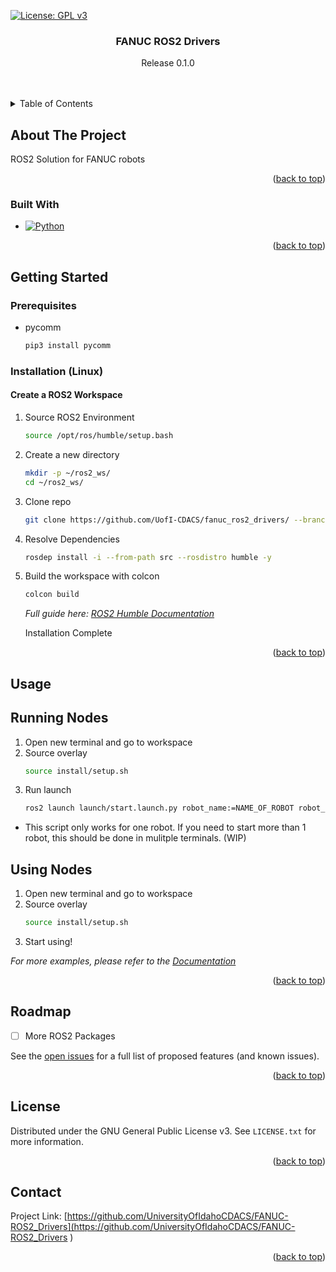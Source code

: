 <a name="readme-top"></a>
<!-- PROJECT SHIELDS -->
[![License: GPL v3](https://img.shields.io/badge/License-GPLv3-blue.svg)](https://www.gnu.org/licenses/gpl-3.0)

<!-- PROJECT LOGO -->
<!--
<br />
<div align="center">
  <a href="https://github.com/UniversityOfIdahoCDACS/FANUC-ROS2_Drivers">
    <img src="images/logo.png" alt="Logo TBD" width="80" height="80">
  </a>
-->
<h3 align="center">FANUC ROS2 Drivers</h3>

  <p align="center">
    Release 0.1.0
    <br />
    <!--
    <a href="https://github.com/UniversityOfIdahoCDACS/FANUC-ROS2_Drivers"><strong>Explore the docs »</strong></a>
-->
    <br />
    <br />
  </p>
</div>

<!-- TABLE OF CONTENTS -->
<details>
  <summary>Table of Contents</summary>
  <ol>
    <li>
      <a href="#about-the-project">About The Project</a>
      <ul>
        <li><a href="#built-with">Built With</a></li>
      </ul>
    </li>
    <li>
      <a href="#getting-started">Getting Started</a>
      <ul>
        <li><a href="#prerequisites">Prerequisites</a></li>
        <li><a href="#installation">Installation</a></li>
      </ul>
    </li>
    <li><a href="#usage">Usage</a></li>
    <li><a href="#roadmap">Roadmap</a></li>
    <li><a href="#license">License</a></li>
    <li><a href="#contact">Contact</a></li>
  </ol>
</details>



<!-- ABOUT THE PROJECT -->
## About The Project

<!-- ADD SCREENSHOT HERE -->
ROS2 Solution for FANUC robots

<p align="right">(<a href="#readme-top">back to top</a>)</p>

### Built With

* [![Python][Python-shield]][Python-url]

<p align="right">(<a href="#readme-top">back to top</a>)</p>

<!-- GETTING STARTED -->
## Getting Started

### Prerequisites

* pycomm
  ```sh
  pip3 install pycomm
  ```

### Installation (Linux)

#### Create a ROS2 Workspace
1. Source ROS2 Environment
   ```sh
   source /opt/ros/humble/setup.bash
   ```
2. Create a new directory
   ```sh
   mkdir -p ~/ros2_ws/
   cd ~/ros2_ws/
   ```
3. Clone repo
   ```sh
   git clone https://github.com/UofI-CDACS/fanuc_ros2_drivers/ --branch Dev
   ```
4. Resolve Dependencies
   ```sh
   rosdep install -i --from-path src --rosdistro humble -y
   ```
5. Build the workspace with colcon
   ```sh
   colcon build
   ```

   _Full guide here: [ROS2 Humble Documentation](https://docs.ros.org/en/humble/Tutorials/Beginner-Client-Libraries/Creating-A-Workspace/Creating-A-Workspace.html)_
   
   Installation Complete
   
<p align="right">(<a href="#readme-top">back to top</a>)</p>
<!-- USAGE EXAMPLES -->

## Usage

## Running Nodes
1. Open new terminal and go to workspace
2. Source overlay
   ```sh
   source install/setup.sh
   ```
3. Run launch
   ```sh
   ros2 launch launch/start.launch.py robot_name:=NAME_OF_ROBOT robot_ip:=0.0.0.0 # Parameters must be formated this way or the command will give you an error
   ```
  - This script only works for one robot. If you need to start more than 1 robot, this should be done in mulitple terminals. (WIP)
## Using Nodes
1. Open new terminal and go to workspace
2. Source overlay
   ```sh
   source install/setup.sh
   ```
3. Start using!


_For more examples, please refer to the [Documentation](https://example.com)_

<p align="right">(<a href="#readme-top">back to top</a>)</p>

<!-- ROADMAP -->
## Roadmap

- [ ] More ROS2 Packages

See the [open issues](https://github.com/UniversityOfIdahoCDACS/FANUC-Ethernet_IP_Drivers/issues) for a full list of proposed features (and known issues).

<p align="right">(<a href="#readme-top">back to top</a>)</p>

<!-- LICENSE -->
## License

Distributed under the GNU General Public License v3. See `LICENSE.txt` for more information.

<p align="right">(<a href="#readme-top">back to top</a>)</p

<!-- CONTACT -->
## Contact

Project Link: [https://github.com/UniversityOfIdahoCDACS/FANUC-ROS2_Drivers](https://github.com/UniversityOfIdahoCDACS/FANUC-ROS2_Drivers  )

<p align="right">(<a href="#readme-top">back to top</a>)</p>

<!-- MARKDOWN LINKS & IMAGES -->
<!-- https://www.markdownguide.org/basic-syntax/#reference-style-links -->
[Python-shield]:  https://img.shields.io/badge/Python-3776AB?style=for-the-badge&logo=python&logoColor=white
[Python-url]: https://www.python.org/
